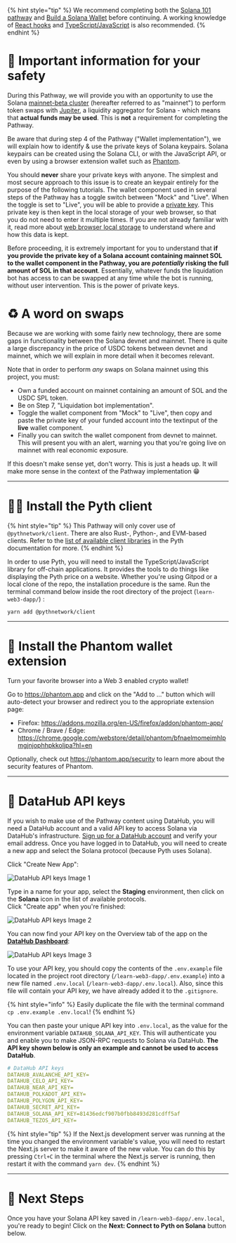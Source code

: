 {% hint style="tip" %}
We recommend completing both the [Solana 101 pathway](https://learn.figment.io/protocols/solana) and [Build a Solana Wallet](https://learn.figment.io/pathways/solana-wallet) before continuing. A working knowledge of [React hooks](https://reactjs.org/docs/hooks-intro.html) and [TypeScript/JavaScript](https://www.typescriptlang.org/) is also recommended.
{% endhint %}

# 🦺 Important information for your safety

During this Pathway, we will provide you with an opportunity to use the Solana [mainnet-beta cluster](https://docs.solana.com/clusters#mainnet-beta) (hereafter referred to as "mainnet") to perform token swaps with [Jupiter](https://jup.ag), a liquidity aggregator for Solana - which means that **actual funds may be used**. This is **not** a requirement for completing the Pathway.

Be aware that during step 4 of the Pathway ("Wallet implementation"), we will explain how to identify & use the private keys of Solana keypairs. Solana keypairs can be created using the Solana CLI, or with the JavaScript API, or even by using a browser extension wallet such as [Phantom](https://phantom.app).

You should **never** share your private keys with anyone. The simplest and most secure approach to this issue is to create an keypair entirely for the purpose of the following tutorials. The wallet component used in several steps of the Pathway has a toggle switch between "Mock" and "Live". When the toggle is set to "Live", you will be able to provide a [private key](https://solana-labs.github.io/solana-web3.js/classes/Keypair.html). This private key is then kept in the local storage of your web browser, so that you do not need to enter it multiple times. If you are not already familiar with it, read more about [web browser local storage](https://blog.logrocket.com/localstorage-javascript-complete-guide/) to understand where and how this data is kept.

Before proceeding, it is extremely important for you to understand that **if you provide the private key of a Solana account containing mainnet SOL to the wallet component in the Pathway, you are _potentially_ risking the full amount of SOL in that account**. Essentially, whatever funds the liquidation bot has access to can be swapped at any time while the bot is running, without user intervention. This is the power of private keys.

# ♻️ A word on swaps

Because we are working with some fairly new technology, there are some gaps in functionality between the Solana devnet and mainnet. There is quite a large discrepancy in the price of USDC tokens between devnet and mainnet, which we will explain in more detail when it becomes relevant.

Note that in order to perform _any_ swaps on Solana mainnet using this project, you must:

- Own a funded account on mainnet containing an amount of SOL and the USDC SPL token.
- Be on Step 7, "Liquidation bot implementation".
- Toggle the wallet component from "Mock" to "Live", then copy and paste the private key of your funded account into the textinput of the **live** wallet component.
- Finally you can switch the wallet component from devnet to mainnet. This will present you with an alert, warning you that you're going live on mainnet with real economic exposure.

If this doesn't make sense yet, don't worry. This is just a heads up. It will make more sense in the context of the Pathway implementation 😁

---

# 🧑‍💻 Install the Pyth client

{% hint style="tip" %}
This Pathway will only cover use of `@pythnetwork/client`. There are also Rust-, Python-, and EVM-based clients. Refer to the [list of available client libraries](https://docs.pyth.network/consumers/client-libraries) in the Pyth documentation for more.
{% endhint %}

In order to use Pyth, you will need to install the TypeScript/JavaScript library for off-chain applications. It provides the tools to do things like displaying the Pyth price on a website. Whether you're using Gitpod or a local clone of the repo, the installation procedure is the same. Run the terminal command below inside the root directory of the project (`learn-web3-dapp/`) :

```text
yarn add @pythnetwork/client
```

---

# 👻 Install the Phantom wallet extension

Turn your favorite browser into a Web 3 enabled crypto wallet!

Go to <https://phantom.app> and click on the "Add to ..." button which will auto-detect your browser and redirect you to the appropriate extension page:

- Firefox: https://addons.mozilla.org/en-US/firefox/addon/phantom-app/
- Chrome / Brave / Edge: https://chrome.google.com/webstore/detail/phantom/bfnaelmomeimhlpmgjnjophhpkkoljpa?hl=en

Optionally, check out <https://phantom.app/security> to learn more about the security features of Phantom.

---

# 🧩 DataHub API keys

If you wish to make use of the Pathway content using DataHub, you will need a DataHub account and a valid API key to access Solana via DataHub's infrastructure. [Sign up for a DataHub account](https://datahub-beta.figment.io/signup) and verify your email address. Once you have logged in to DataHub, you will need to create a new app and select the Solana protocol (because Pyth uses Solana).

Click "Create New App":

![DataHub API keys Image 1](https://raw.githubusercontent.com/figment-networks/learn-web3-dapp/main/markdown/__images__/pyth/dh_api_1.png?raw=true)

Type in a name for your app, select the **Staging** environment, then click on the **Solana** icon in the list of available protocols. \
Click "Create app" when you're finished:

![DataHub API keys Image 2](https://raw.githubusercontent.com/figment-networks/learn-web3-dapp/main/markdown/__images__/pyth/dh_api_2.png?raw=true)

You can now find your API key on the Overview tab of the app on the [**DataHub Dashboard**](https://datahub-beta.figment.io/apps):

![DataHub API keys Image 3](https://raw.githubusercontent.com/figment-networks/learn-web3-dapp/main/markdown/__images__/pyth/dh_api_3.png?raw=true)

To use your API key, you should copy the contents of the `.env.example` file located in the project root directory (`/learn-web3-dapp/.env.example`) into a new file named `.env.local` (`/learn-web3-dapp/.env.local`). Also, since this file will contain your API key, we have already added it to the `.gitignore`.

{% hint style="info" %}
Easily duplicate the file with the terminal command `cp .env.example .env.local`!
{% endhint %}

You can then paste your unique API key into `.env.local`, as the value for the environment variable `DATAHUB_SOLANA_API_KEY`. This will authenticate you and enable you to make JSON-RPC requests to Solana via DataHub. **The API key shown below is only an example and cannot be used to access DataHub**.

```yaml
# DataHub API keys
DATAHUB_AVALANCHE_API_KEY=
DATAHUB_CELO_API_KEY=
DATAHUB_NEAR_API_KEY=
DATAHUB_POLKADOT_API_KEY=
DATAHUB_POLYGON_API_KEY=
DATAHUB_SECRET_API_KEY=
DATAHUB_SOLANA_API_KEY=81436edcf907b0fbb8493d281cdff5af
DATAHUB_TEZOS_API_KEY=
```

{% hint style="tip" %}
If the Next.js development server was running at the time you changed the environment variable's value, you will need to restart the Next.js server to make it aware of the new value. You can do this by pressing `Ctrl+C` in the terminal where the Next.js server is running, then restart it with the command `yarn dev`.
{% endhint %}

---

# 👣 Next Steps

Once you have your Solana API key saved in `/learn-web3-dapp/.env.local`, you're ready to begin! Click on the **Next: Connect to Pyth on Solana** button below.
